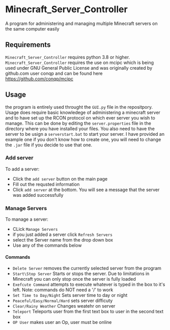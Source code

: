 # Minecraft_Server_Controller
A program for administering and managing multiple Minecraft servers on the same computer easily

## Requirements
`Minecraft_Server_Controller` requires python 3.8 or higher.
`Minecraft_Server_Controller` requires the use on mcipc which is being used under GNU General Public License and was originally created by github.com user conqp and can be found here https://github.com/conqp/mcipc

## Usage
the program is entirely used throught the `GUI.py` file in the repositpory. Usage does require basic knowledege of administering a minecraft server and to have set up the RCON protocol on which ever server you wish to manage. This can be done by editing the `server.properties` file in the directory where you have installed your files. You also need to have the server to be usign a `serverstart.bat` to start your server. I have provided an example one if you don't know how to create one, you will need to change the `.jar` file if you decide to use that one.

### Add server
To add a server:
* Click the `add server` button on the main page
* Fill out the requsted information
* Click `add server` at the bottom. You will see a message that the server was added successfully

### Manage Servers
To manage a server:
* CLick `Manage Servers`
* if you just added a server click `Refresh Servers`
* select the Server name from the drop down box
* Use any of the commands below

#### Commands
* `Delete Server` removes the currently selected server from the program
* `Start\Stop Server` Starts or stops the server. Due to limitations in Minecraft you can only stop once the server is fully loaded
* `Exefcute Command` attempts to execute whatever is typed in the box to it's left. Note: commands do NOT need a '/' to work
* `Set Time to Day/Night` Sets server time to day or night
* `Peaceful/Easy/Normal/Hard` sets server difficuty
* `Clear/Rainy Weather` Changes weatehr on server
* `Teleport` Teleports user from the first text box to user in the second text box
* `OP User` makes user an Op, user must be online
